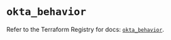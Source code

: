 # `okta_behavior`

Refer to the Terraform Registry for docs: [`okta_behavior`](https://registry.terraform.io/providers/okta/okta/4.15.0/docs/resources/behavior).

